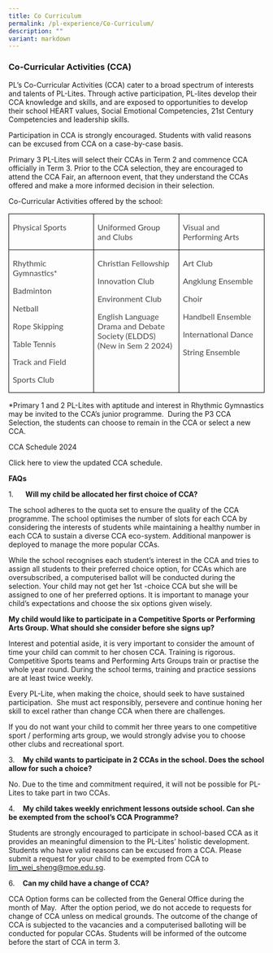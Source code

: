 ```yaml
---
title: Co Curriculum
permalink: /pl-experience/Co-Curriculum/
description: ""
variant: markdown
---
```

### **Co-Curricular Activities (CCA)**

PL’s Co-Curricular Activities (CCA) cater to a broad spectrum of interests and talents of PL-Lites. Through active participation, PL-lites develop their CCA knowledge and skills, and are exposed to opportunities to develop their school HEART values, Social Emotional Competencies, 21st&nbsp;Century Competencies and leadership skills.

Participation in CCA is strongly encouraged. Students with valid reasons can be excused from CCA on a case-by-case basis.

Primary 3 PL-Lites will select their CCAs in Term 2 and commence CCA officially in Term 3. Prior to the CCA selection, they are encouraged to attend the CCA Fair, an afternoon event, that they understand the CCAs offered and make a more informed decision in their selection.

Co-Curricular Activities offered by the school:

<table style="border-collapse:collapse;border:none;mso-border-alt:solid windowtext .5pt;
 mso-yfti-tbllook:1184;mso-padding-alt:0in 5.4pt 0in 5.4pt" cellpadding="0" cellspacing="0" border="1" class="MsoTableGrid"><tbody><tr style="mso-yfti-irow:0;mso-yfti-firstrow:yes;height:27.85pt"><td style="width:149.85pt;border:solid windowtext 1.0pt;
  mso-border-alt:solid windowtext .5pt;padding:0in 5.4pt 0in 5.4pt;height:27.85pt" valign="top" width="200"><p class="MsoNormal"><span style="font-family:&quot;Lato&quot;,sans-serif;
  mso-fareast-font-family:&quot;Times New Roman&quot;;mso-bidi-font-family:&quot;Times New Roman&quot;;
  color:#484848;mso-font-kerning:0pt;mso-ligatures:none;mso-fareast-language:
  EN-GB" lang="EN-SG">Physical Sports</span></p></td><td style="width:149.85pt;border:solid windowtext 1.0pt;
  border-left:none;mso-border-left-alt:solid windowtext .5pt;mso-border-alt:
  solid windowtext .5pt;padding:0in 5.4pt 0in 5.4pt;height:27.85pt" valign="top" width="200"><p class="MsoNormal"><span style="font-family:&quot;Lato&quot;,sans-serif;
  mso-fareast-font-family:&quot;Times New Roman&quot;;mso-bidi-font-family:&quot;Times New Roman&quot;;
  color:#484848;mso-font-kerning:0pt;mso-ligatures:none;mso-fareast-language:
  EN-GB" lang="EN-SG">Uniformed Group and Clubs</span></p></td><td style="width:149.85pt;border:solid windowtext 1.0pt;
  border-left:none;mso-border-left-alt:solid windowtext .5pt;mso-border-alt:
  solid windowtext .5pt;padding:0in 5.4pt 0in 5.4pt;height:27.85pt" valign="top" width="200"><p class="MsoNormal"><span style="font-family:&quot;Lato&quot;,sans-serif;
  mso-fareast-font-family:&quot;Times New Roman&quot;;mso-bidi-font-family:&quot;Times New Roman&quot;;
  color:#484848;mso-font-kerning:0pt;mso-ligatures:none;mso-fareast-language:
  EN-GB" lang="EN-SG">Visual and Performing Arts</span></p></td></tr><tr style="mso-yfti-irow:1;mso-yfti-lastrow:yes;height:96.8pt"><td style="width:149.85pt;border:solid windowtext 1.0pt;
  border-top:none;mso-border-top-alt:solid windowtext .5pt;mso-border-alt:solid windowtext .5pt;
  padding:0in 5.4pt 0in 5.4pt;height:96.8pt" valign="top" width="200"><p class="MsoNormal"><span style="font-family:&quot;Lato&quot;,sans-serif;
  mso-fareast-font-family:&quot;Times New Roman&quot;;mso-bidi-font-family:&quot;Times New Roman&quot;;
  color:#484848;mso-font-kerning:0pt;mso-ligatures:none;mso-fareast-language:
  EN-GB" lang="EN-SG">Rhythmic Gymnastics*</span></p><p class="MsoNormal"><span style="font-family:&quot;Lato&quot;,sans-serif;
  mso-fareast-font-family:&quot;Times New Roman&quot;;mso-bidi-font-family:&quot;Times New Roman&quot;;
  color:#484848;mso-font-kerning:0pt;mso-ligatures:none;mso-fareast-language:
  EN-GB" lang="EN-SG">Badminton</span></p><p class="MsoNormal"><span style="font-family:&quot;Lato&quot;,sans-serif;
  mso-fareast-font-family:&quot;Times New Roman&quot;;mso-bidi-font-family:&quot;Times New Roman&quot;;
  color:#484848;mso-font-kerning:0pt;mso-ligatures:none;mso-fareast-language:
  EN-GB" lang="EN-SG">Netball</span></p><p class="MsoNormal"><span style="font-family:&quot;Lato&quot;,sans-serif;
  mso-fareast-font-family:&quot;Times New Roman&quot;;mso-bidi-font-family:&quot;Times New Roman&quot;;
  color:#484848;mso-font-kerning:0pt;mso-ligatures:none;mso-fareast-language:
  EN-GB" lang="EN-SG">Rope Skipping</span></p><p class="MsoNormal"><span style="font-family:&quot;Lato&quot;,sans-serif;
  mso-fareast-font-family:&quot;Times New Roman&quot;;mso-bidi-font-family:&quot;Times New Roman&quot;;
  color:#484848;mso-font-kerning:0pt;mso-ligatures:none;mso-fareast-language:
  EN-GB" lang="EN-SG">Table Tennis</span></p><p class="MsoNormal"><span style="font-family:&quot;Lato&quot;,sans-serif;
  mso-fareast-font-family:&quot;Times New Roman&quot;;mso-bidi-font-family:&quot;Times New Roman&quot;;
  color:#484848;mso-font-kerning:0pt;mso-ligatures:none;mso-fareast-language:
  EN-GB" lang="EN-SG">Track and Field</span></p><p class="MsoNormal"><span style="font-family:&quot;Lato&quot;,sans-serif;
  mso-fareast-font-family:&quot;Times New Roman&quot;;mso-bidi-font-family:&quot;Times New Roman&quot;;
  color:#484848;mso-font-kerning:0pt;mso-ligatures:none;mso-fareast-language:
  EN-GB" lang="EN-SG">Sports Club</span></p></td><td style="width:149.85pt;border-top:none;border-left:
  none;border-bottom:solid windowtext 1.0pt;border-right:solid windowtext 1.0pt;
  mso-border-top-alt:solid windowtext .5pt;mso-border-left-alt:solid windowtext .5pt;
  mso-border-alt:solid windowtext .5pt;padding:0in 5.4pt 0in 5.4pt;height:96.8pt" valign="top" width="200"><p class="MsoNormal"><span style="font-family:&quot;Lato&quot;,sans-serif;
  mso-fareast-font-family:&quot;Times New Roman&quot;;mso-bidi-font-family:&quot;Times New Roman&quot;;
  color:#484848;mso-font-kerning:0pt;mso-ligatures:none;mso-fareast-language:
  EN-GB" lang="EN-SG">Christian Fellowship</span></p><p class="MsoNormal"><span style="font-family:&quot;Lato&quot;,sans-serif;
  mso-fareast-font-family:&quot;Times New Roman&quot;;mso-bidi-font-family:&quot;Times New Roman&quot;;
  color:#484848;mso-font-kerning:0pt;mso-ligatures:none;mso-fareast-language:
  EN-GB" lang="EN-SG">Innovation Club</span></p><p class="MsoNormal"><span style="font-family:&quot;Lato&quot;,sans-serif;
  mso-fareast-font-family:&quot;Times New Roman&quot;;mso-bidi-font-family:&quot;Times New Roman&quot;;
  color:#484848;mso-font-kerning:0pt;mso-ligatures:none;mso-fareast-language:
  EN-GB" lang="EN-SG">Environment Club</span></p><p class="MsoNormal"><span style="font-family:&quot;Lato&quot;,sans-serif;
  mso-fareast-font-family:&quot;Times New Roman&quot;;mso-bidi-font-family:&quot;Times New Roman&quot;;
  color:#484848;mso-font-kerning:0pt;mso-ligatures:none;mso-fareast-language:
  EN-GB" lang="EN-SG">English Language Drama and Debate Society (ELDDS) (New in Sem 2 2024)</span></p></td><td style="width:149.85pt;border-top:none;border-left:
  none;border-bottom:solid windowtext 1.0pt;border-right:solid windowtext 1.0pt;
  mso-border-top-alt:solid windowtext .5pt;mso-border-left-alt:solid windowtext .5pt;
  mso-border-alt:solid windowtext .5pt;padding:0in 5.4pt 0in 5.4pt;height:96.8pt" valign="top" width="200"><p class="MsoNormal"><span style="font-family:&quot;Lato&quot;,sans-serif;
  mso-fareast-font-family:&quot;Times New Roman&quot;;mso-bidi-font-family:&quot;Times New Roman&quot;;
  color:#484848;mso-font-kerning:0pt;mso-ligatures:none;mso-fareast-language:
  EN-GB" lang="EN-SG">Art Club</span></p><p class="MsoNormal"><span style="font-family:&quot;Lato&quot;,sans-serif;
  mso-fareast-font-family:&quot;Times New Roman&quot;;mso-bidi-font-family:&quot;Times New Roman&quot;;
  color:#484848;mso-font-kerning:0pt;mso-ligatures:none;mso-fareast-language:
  EN-GB" lang="EN-SG">Angklung Ensemble</span></p><p class="MsoNormal"><span style="font-family:&quot;Lato&quot;,sans-serif;
  mso-fareast-font-family:&quot;Times New Roman&quot;;mso-bidi-font-family:&quot;Times New Roman&quot;;
  color:#484848;mso-font-kerning:0pt;mso-ligatures:none;mso-fareast-language:
  EN-GB" lang="EN-SG">Choir</span></p><p class="MsoNormal"><span style="font-family:&quot;Lato&quot;,sans-serif;
  mso-fareast-font-family:&quot;Times New Roman&quot;;mso-bidi-font-family:&quot;Times New Roman&quot;;
  color:#484848;mso-font-kerning:0pt;mso-ligatures:none;mso-fareast-language:
  EN-GB" lang="EN-SG">Handbell Ensemble</span></p><p class="MsoNormal"><span style="font-family:&quot;Lato&quot;,sans-serif;
  mso-fareast-font-family:&quot;Times New Roman&quot;;mso-bidi-font-family:&quot;Times New Roman&quot;;
  color:#484848;mso-font-kerning:0pt;mso-ligatures:none;mso-fareast-language:
  EN-GB" lang="EN-SG">International Dance</span></p><p class="MsoNormal"><span style="font-family:&quot;Lato&quot;,sans-serif;
  mso-fareast-font-family:&quot;Times New Roman&quot;;mso-bidi-font-family:&quot;Times New Roman&quot;;
  color:#484848;mso-font-kerning:0pt;mso-ligatures:none;mso-fareast-language:
  EN-GB" lang="EN-SG">String Ensemble</span></p></td></tr></tbody></table>

\*Primary 1 and 2 PL-Lites with aptitude and interest in Rhythmic Gymnastics may be invited to the CCA’s junior programme.&nbsp; During the P3 CCA Selection, the students can choose to remain in the CCA or select a new CCA.

CCA Schedule 2024

Click here to view the updated CCA schedule.

**FAQs**

1.&nbsp;&nbsp;&nbsp;&nbsp;&nbsp; **Will my child be allocated her first choice of CCA?**&nbsp;

The school adheres to the quota set to ensure the quality of the CCA programme. The school optimises the number of slots for each CCA by considering the interests of students while maintaining a healthy number in each CCA to sustain a diverse CCA eco-system. Additional manpower is deployed to manage the more popular CCAs.

While the school recognises each student’s interest in the CCA and tries to assign all students to their preferred choice option, for CCAs which are oversubscribed, a computerised ballot will be conducted during the selection. Your child may not get her 1st \-choice CCA but she will be assigned to one of her preferred options. It is important to manage your child’s expectations and choose the six options given wisely.

**My child would like to participate in a Competitive Sports or Performing Arts Group. What should she consider before she signs up?**

Interest and potential aside, it is very important to consider the amount of time your child can commit to her chosen CCA. Training is rigorous. Competitive Sports teams and Performing Arts Groups train or practise the whole year round. During the school terms, training and practice sessions are at least twice weekly.

Every PL-Lite, when making the choice, should seek to have sustained participation.&nbsp; She must act responsibly, persevere and continue honing her skill to excel rather than change CCA when there are challenges.

If you do not want your child to commit her three years to one competitive sport / performing arts group, we would strongly advise you to choose other clubs and recreational sport.

3.&nbsp;&nbsp;&nbsp;&nbsp;**My child wants to participate in 2 CCAs in the school. Does the school allow for such a choice?**

No. Due to the time and commitment required, it will not be possible for PL-Lites to take part in two CCAs.&nbsp;

4.&nbsp;&nbsp;&nbsp;&nbsp;**My child takes weekly enrichment lessons outside school. Can she be exempted from the school’s CCA Programme?**

Students are strongly encouraged to participate in school-based CCA as it provides an meaningful dimension to the PL-Lites’ holistic development. Students who have valid reasons can be excused from a CCA. Please submit a request for your child to be exempted from CCA to [lim\_wei\_sheng@moe.edu.sg](mailto:lim_wei_sheng@moe.edu.sg).

6.&nbsp;&nbsp;&nbsp;&nbsp;**Can my child have a change of CCA?**&nbsp;

CCA Option forms can be collected from the General Office during the month of May.&nbsp;&nbsp;After the option period, we do not accede to requests for change of CCA unless on medical grounds. The outcome of the change of CCA is subjected to the vacancies and a computerised balloting will be conducted for popular CCAs. Students will be informed of the outcome before the start of CCA in term 3.